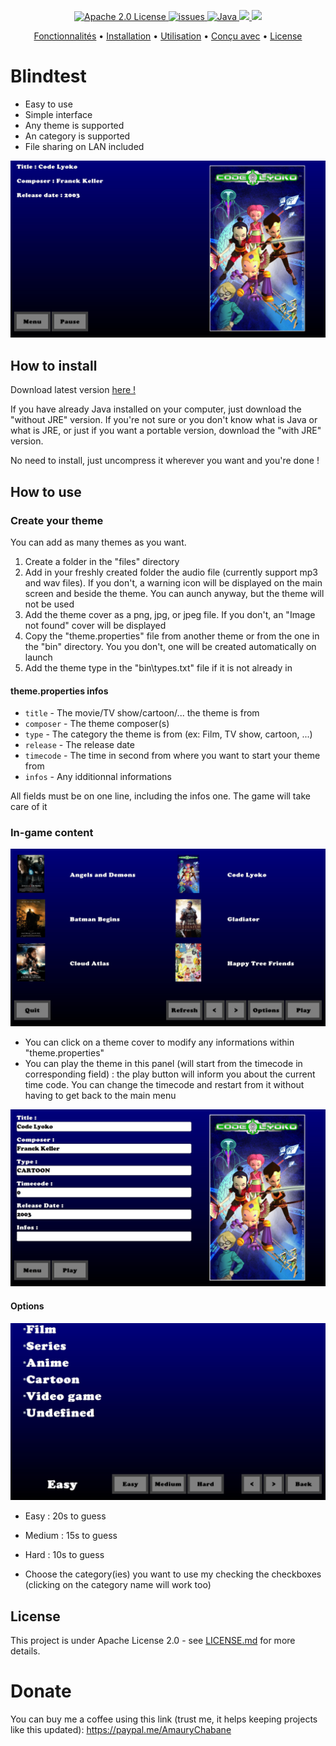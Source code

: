 <p align="center">
  <a href="https://opensource.org/licenses/Apache-2.0">
    <img src="https://img.shields.io/badge/License-Apache%202.0-blue.svg?style=for-the-badge" alt="Apache 2.0 License"/>
  </a>
  <a href="https://github.com/Gildur7161/The-BlindGame-Java/issues">
    <img src="https://img.shields.io/github/issues/Gildur7161/The-BlindGame-Java.svg?style=for-the-badge" alt="issues"/>
  </a>
  <a href="https://forthebadge.com">
    <img src="https://forthebadge.com/images/badges/made-with-java.svg" alt="Java">
  </a>
  <a href="https://github.com/Gildur7161/The-BlindGame-Java/stargazers">
      <img src="https://img.shields.io/github/stars/Gildur7161/The-BlindGame-Java.svg?style=for-the-badge">
  </a>
  <a href="https://paypal.me/AmauryChabane">
    <img src="https://img.shields.io/badge/$-donate-ff69b4.svg?maxAge=2592000&amp;style=for-the-badge">
  </a>
</p>

<p align="center">
  <a href="#blindtest">Fonctionnalités</a> •
  <a href="#how-to-install">Installation</a> •
  <a href="#how-to-use">Utilisation</a> •
  <a href="#license">Conçu avec</a> •
  <a href="#donate">License</a>
</p>

# Blindtest
* Easy to use
* Simple interface
* Any theme is supported
* An category is supported
* File sharing on LAN included

<p align="center">
  <img src="assets/img/play.jpg">
</p>

## How to install

Download latest version [here !](https://github.com/Gildur7161/Blindtest/releases)

If you have already Java installed on your computer, just download the "without JRE" version. If you're not sure or you don't know what is Java or what is JRE, or just if you want a portable version, download the "with JRE" version.

No need to install, just uncompress it wherever you want and you're done !

## How to use

### Create your theme

You can add as many themes as you want. 
1) Create a folder in the "files" directory
2) Add in your freshly created folder the audio file (currently support mp3 and wav files). If you don't, a warning icon will be displayed on the main screen and beside the theme. You can aunch anyway, but the theme will not be used
3) Add the theme cover as a png, jpg, or jpeg file. If you don't, an "Image not found" cover will be displayed
4) Copy the "theme.properties" file from another theme or from the one in the "bin" directory. You you don't, one will be created automatically on launch
5) Add the theme type in the "bin\types.txt" file if it is not already in 

#### theme.properties infos

- `title` - The movie/TV show/cartoon/... the theme is from
- `composer` - The theme composer(s)
- `type` - The category the theme is from (ex: Film, TV show, cartoon, ...)
- `release` - The release date
- `timecode` - The time in second from where you want to start your theme from
- `infos` - Any idditionnal informations

All fields must be on one line, including the infos one. The game will take care of it

### In-game content

<p align="center">
  <img src="assets/img/main_menu.jpg">
</p>

- You can click on a theme cover to modify any informations within "theme.properties"
- You can play the theme in this panel (will start from the timecode in corresponding field) : the play button will inform you about the current time code. You can change the timecode and restart from it without having to get back to the main menu
<p align="center">
  <img src="assets/img/theme_editor.jpg">
</p>

#### Options

<p align="center">
  <img src="assets/img/options.jpg">
</p>

- Easy : 20s to guess
- Medium : 15s to guess
- Hard : 10s to guess

- Choose the category(ies) you want to use my checking the checkboxes (clicking on the category name will work too)


## License

This project is under Apache License 2.0 - see [LICENSE.md](LICENSE.md) for more details.

# Donate
You can buy me a coffee using this link (trust me, it helps keeping projects like this updated): https://paypal.me/AmauryChabane
